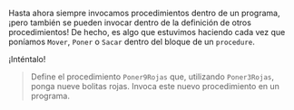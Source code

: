 Hasta ahora siempre invocamos procedimientos dentro de un programa, ¡pero también se pueden invocar dentro de la definición de otros procedimientos! De hecho, es algo que estuvimos haciendo cada vez que poníamos `Mover`, `Poner` o `Sacar` dentro del bloque de un `procedure`.

¡Inténtalo!

> Define el procedimiento `Poner9Rojas` que, utilizando `Poner3Rojas`, ponga nueve bolitas rojas. Invoca este nuevo procedimiento en un programa. 
